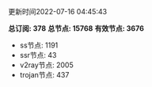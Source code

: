 更新时间2022-07-16 04:45:43

**总订阅: 378**
**总节点: 15768**
**有效节点: 3676**
- ss节点: 1191
- ssr节点: 43
- v2ray节点: 2005
- trojan节点: 437
